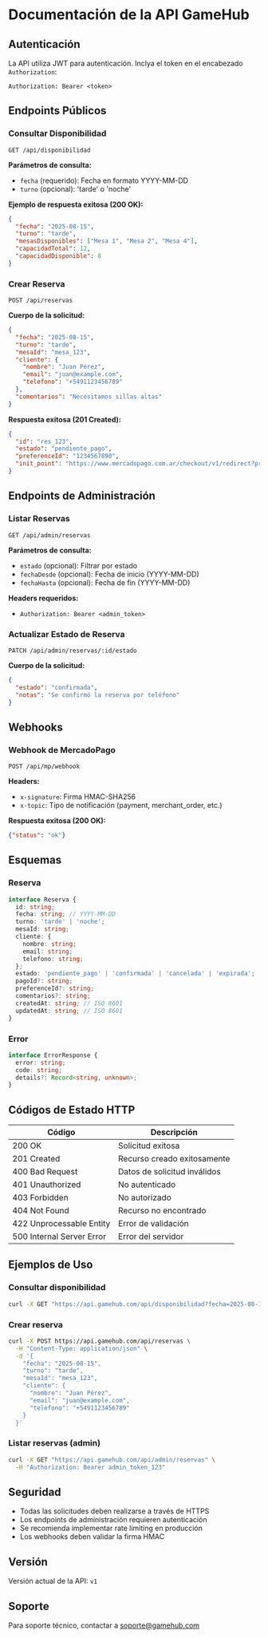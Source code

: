 # Documentación de la API GameHub

## Autenticación

La API utiliza JWT para autenticación. Inclya el token en el encabezado `Authorization`:

```
Authorization: Bearer <token>
```

## Endpoints Públicos

### Consultar Disponibilidad

```http
GET /api/disponibilidad
```

**Parámetros de consulta:**
- `fecha` (requerido): Fecha en formato YYYY-MM-DD
- `turno` (opcional): 'tarde' o 'noche'

**Ejemplo de respuesta exitosa (200 OK):**
```json
{
  "fecha": "2025-08-15",
  "turno": "tarde",
  "mesasDisponibles": ["Mesa 1", "Mesa 2", "Mesa 4"],
  "capacidadTotal": 12,
  "capacidadDisponible": 8
}
```

### Crear Reserva

```http
POST /api/reservas
```

**Cuerpo de la solicitud:**
```json
{
  "fecha": "2025-08-15",
  "turno": "tarde",
  "mesaId": "mesa_123",
  "cliente": {
    "nombre": "Juan Pérez",
    "email": "juan@example.com",
    "telefono": "+5491123456789"
  },
  "comentarios": "Necesitamos sillas altas"
}
```

**Respuesta exitosa (201 Created):**
```json
{
  "id": "res_123",
  "estado": "pendiente_pago",
  "preferenceId": "1234567890",
  "init_point": "https://www.mercadopago.com.ar/checkout/v1/redirect?pref_id=1234567890"
}
```

## Endpoints de Administración

### Listar Reservas

```http
GET /api/admin/reservas
```

**Parámetros de consulta:**
- `estado` (opcional): Filtrar por estado
- `fechaDesde` (opcional): Fecha de inicio (YYYY-MM-DD)
- `fechaHasta` (opcional): Fecha de fin (YYYY-MM-DD)

**Headers requeridos:**
- `Authorization: Bearer <admin_token>`

### Actualizar Estado de Reserva

```http
PATCH /api/admin/reservas/:id/estado
```

**Cuerpo de la solicitud:**
```json
{
  "estado": "confirmada",
  "notas": "Se confirmó la reserva por teléfono"
}
```

## Webhooks

### Webhook de MercadoPago

```http
POST /api/mp/webhook
```

**Headers:**
- `x-signature`: Firma HMAC-SHA256
- `x-topic`: Tipo de notificación (payment, merchant_order, etc.)

**Respuesta exitosa (200 OK):**
```json
{"status": "ok"}
```

## Esquemas

### Reserva
```typescript
interface Reserva {
  id: string;
  fecha: string; // YYYY-MM-DD
  turno: 'tarde' | 'noche';
  mesaId: string;
  cliente: {
    nombre: string;
    email: string;
    telefono: string;
  };
  estado: 'pendiente_pago' | 'confirmada' | 'cancelada' | 'expirada';
  pagoId?: string;
  preferenceId?: string;
  comentarios?: string;
  createdAt: string; // ISO 8601
  updatedAt: string; // ISO 8601
}
```

### Error
```typescript
interface ErrorResponse {
  error: string;
  code: string;
  details?: Record<string, unknown>;
}
```

## Códigos de Estado HTTP

| Código | Descripción |
|--------|-------------|
| 200 OK | Solicitud exitosa |
| 201 Created | Recurso creado exitosamente |
| 400 Bad Request | Datos de solicitud inválidos |
| 401 Unauthorized | No autenticado |
| 403 Forbidden | No autorizado |
| 404 Not Found | Recurso no encontrado |
| 422 Unprocessable Entity | Error de validación |
| 500 Internal Server Error | Error del servidor |

## Ejemplos de Uso

### Consultar disponibilidad

```bash
curl -X GET "https://api.gamehub.com/api/disponibilidad?fecha=2025-08-15&turno=tarde"
```

### Crear reserva

```bash
curl -X POST https://api.gamehub.com/api/reservas \
  -H "Content-Type: application/json" \
  -d '{
    "fecha": "2025-08-15",
    "turno": "tarde",
    "mesaId": "mesa_123",
    "cliente": {
      "nombre": "Juan Pérez",
      "email": "juan@example.com",
      "telefono": "+5491123456789"
    }
  }'
```

### Listar reservas (admin)

```bash
curl -X GET "https://api.gamehub.com/api/admin/reservas" \
  -H "Authorization: Bearer admin_token_123"
```

## Seguridad

- Todas las solicitudes deben realizarse a través de HTTPS
- Los endpoints de administración requieren autenticación
- Se recomienda implementar rate limiting en producción
- Los webhooks deben validar la firma HMAC

## Versión

Versión actual de la API: `v1`

## Soporte

Para soporte técnico, contactar a soporte@gamehub.com
